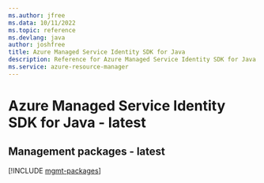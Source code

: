 ```yaml
---
ms.author: jfree
ms.data: 10/11/2022
ms.topic: reference
ms.devlang: java
author: joshfree
title: Azure Managed Service Identity SDK for Java
description: Reference for Azure Managed Service Identity SDK for Java
ms.service: azure-resource-manager
---
```

# Azure Managed Service Identity SDK for Java - latest

## Management packages - latest
[!INCLUDE [mgmt-packages](managed-service-identity-mgmt-index.md)]